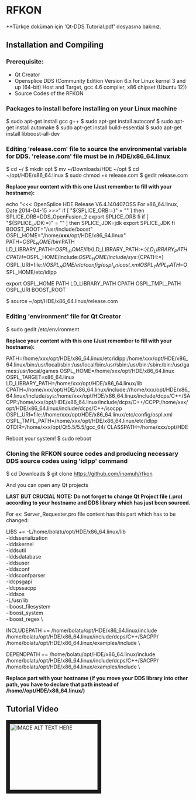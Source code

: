 # RFKON

**Türkçe doküman için 'Qt-DDS Tutorial.pdf' dosyasına bakınız.

## Installation and Compiling

### Prerequisite:

* Qt Creator
* Opensplice DDS (Community Edition Version 6.x for Linux kernel 3 and up (64-bit) Host and Target, gcc 4.6 compiler, x86 chipset (Ubuntu 12))
* Source Codes of the RFKON

### Packages to install before installing on your Linux machine

$ sudo apt-get install gcc g++
$ sudo apt-get install autoconf
$ sudo apt-get install automake
$ sudo apt-get install build-essential
$ sudo apt-get install libboost-all-dev

### Editing 'release.com' file to source the environmental variable for DDS. 'release.com' file must be in <the path you download the DDS source files>/HDE/x86_64.linux

$ cd ~/
$ mkdir opt
$ mv ~/Downloads/HDE ~/opt 
$ cd ~/opt/HDE/x86_64.linux
$ sudo chmod +x release.com
$ gedit release.com

**Replace your content with this one (Just remember to fill <xxx> with your hostname):**

echo "<<< OpenSplice HDE Release V6.4.140407OSS For x86_64.linux, Date 2014-04-15 >>>"
if [ "${SPLICE_ORB:=}" = "" ]
then
    SPLICE_ORB=DDS_OpenFusion_2
    export SPLICE_ORB
fi
if [ "${SPLICE_JDK:=}" = "" ]
then
    SPLICE_JDK=jdk
    export SPLICE_JDK
fi
BOOST_ROOT="/usr/include/boost"
OSPL_HOME="/home/**xxx**/opt/HDE/x86_64.linux"
PATH=$OSPL_HOME/bin:$PATH
LD_LIBRARY_PATH=$OSPL_HOME/lib${LD_LIBRARY_PATH:+:}$LD_LIBRARY_PATH
CPATH=$OSPL_HOME/include:$OSPL_HOME/include/sys:${CPATH:=}
OSPL_URI=file://$OSPL_HOME/etc/config/ospl_unicast.xml
OSPL_TMPL_PATH=$OSPL_HOME/etc/idlpp

export OSPL_HOME PATH LD_LIBRARY_PATH CPATH OSPL_TMPL_PATH OSPL_URI BOOST_ROOT

$ source ~/opt/HDE/x86_64.linux/release.com

### Editing 'environment' file for Qt Creator

$ sudo gedit /etc/environment

**Replace your content with this one (Just remember to fill <xxx> with your hostname):**

PATH=/home/xxx/opt/HDE/x86_64.linux/etc/idlpp:/home/xxx/opt/HDE/x86_64.linux/bin:/usr/local/sbin:/usr/local/bin:/usr/sbin:/usr/bin:/sbin:/bin:/usr/games:/usr/local/games
OSPL_HOME=/home/xxx/opt/HDE/x86_64.linux
OSPL_TARGET=x86_64.linux
LD_LIBRARY_PATH=/home/xxx/opt/HDE/x86_64.linux/lib
CPATH=/home/xxx/opt/HDE/x86_64.linux/include://home/xxx/opt/HDE/x86_64.linux/include/sys:/home/xxx/opt/HDE/x86_64.linux/include/dcps/C++/SACPP:/home/xxx/opt/HDE/x86_64.linux/include/dcps/C++/CCPP:/home/xxx/opt/HDE/x86_64.linux/include/dcps/C++/isocpp
OSPL_URI=file://home/xxx/opt/HDE/x86_64.linux/etc/config/ospl.xml
OSPL_TMPL_PATH=/home/xxx/opt/HDE/x86_64.linux/etc/idlpp
QTDIR=/home/xxx/opt/Qt5.5/5.5/gcc_64/
CLASSPATH=/home/xxx/opt/HDE

Reboot your system!
$ sudo reboot

### Cloning the RFKON source codes and producing necessary DDS source codes using 'idlpp' command

$ cd Downloads
$ git clone https://github.com/inomuh/rfkon

And you can open any Qt projects 

**LAST BUT CRUCIAL NOTE: Do not forget to change Qt Project file (.pro) according to your hostname and DDS library which has just been sourced.**

For ex: Server_Requester.pro file content has this part which has to be changed:

LIBS +=     -L/home/bolatu/opt/HDE/x86_64.linux/lib \
            -lddsserialization \
            -lddskernel \
            -lddsutil \
            -lddsdatabase \
            -lddsuser \
            -lddsconf \
            -lddsconfparser \
            -ldcpsgapi \
            -ldcpssacpp \
            -lddsos \
            -L/usr/lib \
            -lboost_filesystem \
            -lboost_system \
            -lboost_regex \



INCLUDEPATH +=  /home/bolatu/opt/HDE/x86_64.linux/include \
                /home/bolatu/opt/HDE/x86_64.linux/include/dcps/C++/SACPP/ \
                /home/bolatu/opt/HDE/x86_64.linux/examples/include \

DEPENDPATH +=   /home/bolatu/opt/HDE/x86_64.linux/include \
                /home/bolatu/opt/HDE/x86_64.linux/include/dcps/C++/SACPP/ \
                /home/bolatu/opt/HDE/x86_64.linux/examples/include \

**Replace <bolatu> part with your hostname (if you move your DDS library into other path, you have to declare that path instead of /home/<xxx>/opt/HDE/x86_64.linux/)**


## Tutorial Video

<a href="http://www.youtube.com/watch?feature=player_embedded&v=3y8ua0ahqho
" target="_blank"><img src="http://img.youtube.com/vi/3y8ua0ahqho/0.jpg" 
alt="IMAGE ALT TEXT HERE" width="240" height="180" border="10" /></a>

